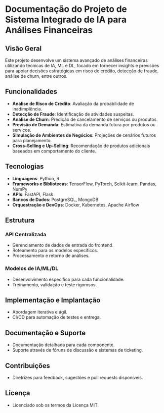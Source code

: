 # Documentação do Projeto de Sistema Integrado de IA para Análises Financeiras

## Visão Geral

Este projeto desenvolve um sistema avançado de análises financeiras utilizando técnicas de IA, ML e DL, focado em fornecer insights e previsões para apoiar decisões estratégicas em risco de crédito, detecção de fraude, análise de churn, entre outros.

## Funcionalidades

- **Análise de Risco de Crédito**: Avaliação da probabilidade de inadimplência.
- **Detecção de Fraude**: Identificação de atividades suspeitas.
- **Análise de Churn**: Predição de cancelamento de serviços ou produtos.
- **Previsão de Demanda**: Estimativa da demanda futura por produtos ou serviços.
- **Simulação de Ambientes de Negócios**: Projeções de cenários futuros para planejamento.
- **Cross-Selling e Up-Selling**: Recomendação de produtos adicionais baseados em comportamento do cliente.

## Tecnologias

- **Linguagens**: Python, R
- **Frameworks e Bibliotecas**: TensorFlow, PyTorch, Scikit-learn, Pandas, NumPy
- **APIs**: FastAPI, Flask
- **Bancos de Dados**: PostgreSQL, MongoDB
- **Orquestração e DevOps**: Docker, Kubernetes, Apache Airflow

## Estrutura

### API Centralizada

- Gerenciamento de dados de entrada do frontend.
- Roteamento para os modelos específicos.
- Processamento e retorno de análises.

### Modelos de IA/ML/DL

- Desenvolvimento específico para cada funcionalidade.
- Treinamento, validação e teste rigorosos.

## Implementação e Implantação

- Abordagem iterativa e ágil.
- CI/CD para automação de testes e entrega.

## Documentação e Suporte

- Documentação detalhada para cada componente.
- Suporte através de fóruns de discussão e sistemas de ticketing.

## Contribuições

- Diretrizes para feedback, sugestões e pull requests disponíveis.

## Licença

- Licenciado sob os termos da Licença MIT.

